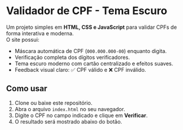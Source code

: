 # Validador de CPF - Tema Escuro

Um projeto simples em **HTML, CSS e JavaScript** para validar CPFs de forma interativa e moderna.  
O site possui:

- Máscara automática de CPF (`000.000.000-00`) enquanto digita.
- Verificação completa dos dígitos verificadores.
- Tema escuro moderno com cartão centralizado e efeitos suaves.
- Feedback visual claro: ✅ CPF válido e ❌ CPF inválido.

## Como usar

1. Clone ou baixe este repositório.
2. Abra o arquivo `index.html` no seu navegador.
3. Digite o CPF no campo indicado e clique em **Verificar**.
4. O resultado será mostrado abaixo do botão.


